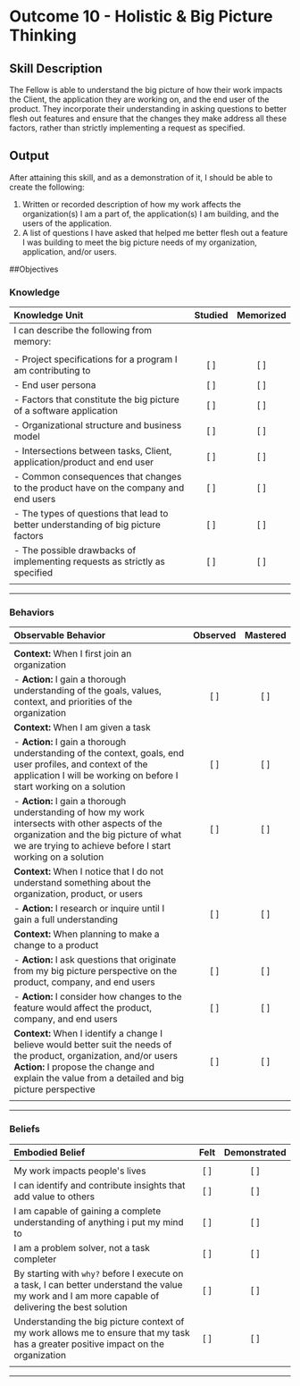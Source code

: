 # Outcome 10 - Holistic & Big Picture Thinking

## Skill Description

The Fellow is able to understand the big picture of how their work impacts the Client, the application they are working on, and the end user of the product. They incorporate their understanding in asking questions to better flesh out features and ensure that the changes they make address all these factors, rather than strictly implementing a request as specified.

## Output

After attaining this skill, and as a demonstration of it, I should be able to create the following:

1. Written or recorded description of how my work affects the organization(s) I am a part of, the application(s) I am building, and the users of the application.
2. A list of questions I have asked that helped me better flesh out a feature I was building to meet the big picture needs of my organization, application, and/or users.

##Objectives

### Knowledge

| Knowledge Unit | Studied | Memorized |
|:---|:---:|:---:|
| I can describe the following from memory: | | |
| | | |
| - Project specifications for a program I am contributing to | [ ] | [ ] |
| - End user persona | [ ] | [ ] |
| - Factors that constitute the big picture of a software application | [ ] | [ ] |
| - Organizational structure and business model | [ ] | [ ] |
| - Intersections between tasks, Client, application/product and end user | [ ] | [ ] |
| - Common consequences that changes to the product have on the company and end users | [ ] | [ ] |
| - The types of questions that lead to better understanding of big picture factors | [ ] | [ ] |
| - The possible drawbacks of implementing requests as strictly as specified | [ ] | [ ] |
| | | |

---

### Behaviors

| Observable Behavior | Observed | Mastered |
|:---|:---:|:---:|
| | | |
| **Context:** When I first join an organization | | |
| - **Action:** I gain a thorough understanding of the goals, values, context, and priorities of the organization | [ ] | [ ] |
| **Context:** When I am given a task | | |
| - **Action:** I gain a thorough understanding of the context, goals, end user profiles, and context of the application I will be working on before I start working on a solution | [ ] | [ ] |
| - **Action:** I gain a thorough understanding of how my work intersects with other aspects of the organization and the big picture of what we are trying to achieve before I start working on a solution | [ ] | [ ] |
| **Context:** When I notice that I do not understand something about the organization, product, or users | | |
| - **Action:** I research or inquire until I gain a full understanding | [ ] | [ ] |
| **Context:** When planning to make a change to a product | | |
| - **Action:** I ask questions that originate from my big picture perspective on the product, company, and end users | [ ] | [ ] |
| - **Action:** I consider how changes to the feature would affect the product, company, and end users | [ ] | [ ] |
| **Context:** When I identify a change I believe would better suit the needs of the product, organization, and/or users **Action:** I propose the change and explain the value from a detailed and big picture perspective | [ ] | [ ] |
| | | |

---

### Beliefs

| Embodied Belief | Felt | Demonstrated |
|:---|:---:|:---:|
| | | |
| My work impacts people's lives | [ ] | [ ] |
| I can identify and contribute insights that add value to others | [ ] | [ ] |
| I am capable of gaining a complete understanding of anything i put my mind to | [ ] | [ ] |
| I am a problem solver, not a task completer | [ ] | [ ] |
| By starting with `why?` before I execute on a task, I can better understand the value my work and I am more capable of delivering the best solution | [ ] | [ ] |
| Understanding the big picture context of my work allows me to ensure that my task has a greater positive impact on the organization | [ ] | [ ] |
| | | |
---
